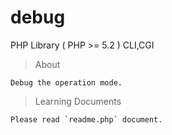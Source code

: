 # debug
PHP Library ( PHP >= 5.2 ) CLI,CGI

> About

	Debug the operation mode.

> Learning Documents

	Please read `readme.php` document.
